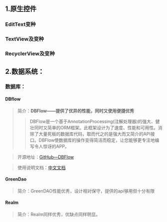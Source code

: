 ## 1.原生控件

### EditText变种
### TextView及变种
### RecyclerView及变种

## 2.数据系统：

### 数据库：
#### **DBflow**
> 简介：**DBFlow——提供了优异的性能，同时又使用便捷优秀**
> > DBFlow是一个基于AnnotationProcessing(注解处理器)的强大、健壮同时又简单的ORM框架。此框架设计为了速度、性能和可用性。消除了大量死板的数据库代码，取而代之的是强大而又简介的API接口。DBFlow使数据库的操作变得简洁而稳定，让您能够更专注地编写令人惊讶的APP。

> 开源地址：[GitHub—DBFlow](https://github.com/Raizlabs/DBFlow)

> 使用说明文档：[中文文档](https://www.gitbook.com/book/yumenokanata/dbflow-tutorials/details)


#### **GreenDao**
> 简介：GreenDAO性能优秀，设计相对保守，提供的api够用但十分有限

#### **Realm**
> 简介：Realm同样优秀，优缺点同样明显。
